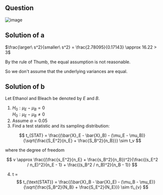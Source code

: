 ## Question

![image](https://github.com/user-attachments/assets/d15e5af2-932a-47e3-be1f-6aec1bce8085)

## Solution of a

$\frac{larger\ s^2}{smaller\ s^2} = \frac{2.78095}{0.17143} \approx 16.22 > 3$

By the rule of Thumb, the equal assumption is not reasonable.

So we don't assume that the underlying variances are equal.

## Solution of b
Let Ethanol and Bleach be denoted by $E$ and $B$.
1. $H_0 : \mu_E - \mu_B = 0$  
$H_0 : \mu_E - \mu_B \neq 0$
2. Assume $\alpha = 0.05$
3. Find a test statistic and its sampling distribution:

$$
t_{STAT} = \frac{(\bar{X}_E - \bar{X}_B) - (\mu_E - \mu_B)}{\sqrt{\frac{S_E^2}{n_E} + \frac{S_B^2}{n_B}}} \sim t_v
$$

where the degree of freedom

$$
v \approx \frac{(\frac{s_E^2}{n_E} + \frac{s_B^2}{n_B})^2}{\frac{(s_E^2 / n_E)^2}{n_E - 1} + \frac{(s_B^2 / n_B)^2}{n_B - 1}}
$$

4. t =
$$
t_{\text{STAT}} = \frac{(\bar{X}_B - \bar{X}_E) - (\mu_B - \mu_E)}{\sqrt{\frac{S_B^2}{N_B} + \frac{S_E^2}{N_E}}} \sim t\_{v}
$$
